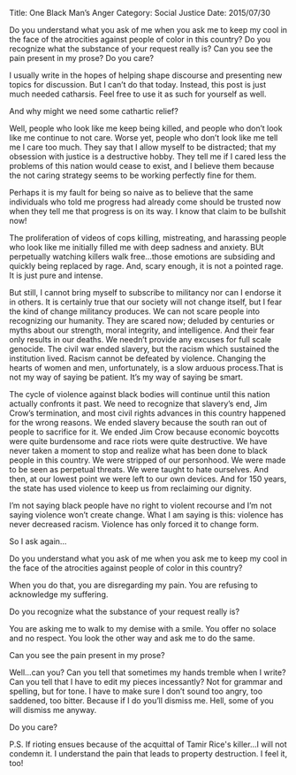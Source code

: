 Title: One Black Man’s Anger
Category: Social Justice
Date: 2015/07/30

Do you understand what you ask of me when you ask me to keep my cool in the face of the atrocities against people of color in this country? Do you recognize what the substance of your request really is? Can you see the pain present in my prose? Do you care?

I usually write in the hopes of helping shape discourse and presenting new topics for discussion. But I can’t do that today. Instead, this post is just much needed catharsis. Feel free to use it as such for yourself as well.

And why might we need some cathartic relief?

Well, people who look like me keep being killed, and people who don’t look like me continue to not care. Worse yet, people who don’t look like me tell me I care too much. They say that I allow myself to be distracted; that my obsession with justice is a destructive hobby. They tell me if I cared less the problems of this nation would cease to exist, and I believe them because the not caring strategy seems to be working perfectly fine for them.

Perhaps it is my fault for being so naive as to believe that the same individuals who told me progress had already come should be trusted now when they tell me that progress is on its way. I know that claim to be bullshit now! 

The proliferation of videos of cops killing, mistreating, and harassing people who look like me initially filled me with deep sadness and anxiety. BUt perpetually watching killers walk free...those emotions are subsiding and quickly being replaced by rage. And, scary enough, it is not a pointed rage. It is just pure and intense.

But still, I cannot bring myself to subscribe to militancy nor can I endorse it in others. It is certainly true that our society will not change itself, but I fear the kind of change militancy produces. We can not scare people into recognizing our humanity. They are scared now; deluded by centuries or myths about our strength, moral integrity, and intelligence. And their fear only results in our deaths. We needn’t provide any excuses for full scale genocide. The civil war ended slavery, but the racism which sustained the institution lived. Racism cannot be defeated by violence. Changing the hearts of women and men, unfortunately, is a slow arduous process.That is not my way of saying be patient. It’s my way of saying be smart.

The cycle of violence against black bodies will continue until this nation actually confronts it past. We need to recognize that slavery’s end, Jim Crow’s termination, and most civil rights advances in this country happened for the wrong reasons. We ended slavery because the south ran out of people to sacrifice for it. We ended Jim Crow because economic boycotts were quite burdensome and race riots were quite destructive. We have never taken a moment to stop and realize what has been done to black people in this country. We were stripped of our personhood. We were made to be seen as perpetual threats. We were taught to hate ourselves. And then, at our lowest point we were left to our own devices. And for 150 years, the state has used violence to keep us from reclaiming our dignity. 

I’m not saying black people have no right to violent recourse and I’m not saying violence won’t create change. What I am saying is this: violence has never decreased racism. Violence has only forced it to change form.

So I ask again…

Do you understand what you ask of me when you ask me to keep my cool in the face of the atrocities against people of color in this country?

When you do that, you are disregarding my pain. You are refusing to acknowledge my suffering.

Do you recognize what the substance of your request really is?

You are asking me to walk to my demise with a smile. You offer no solace and no respect. You look the other way and ask me to do the same.

Can you see the pain present in my prose? 

Well...can you? Can you tell that sometimes my hands tremble when I write? Can you tell that I have to edit my pieces incessantly? Not for grammar and spelling, but for tone. I have to make sure I don’t sound too angry, too saddened, too bitter. Because if I do you’ll dismiss me. Hell, some of you will dismiss me anyway.

Do you care?

P.S. If rioting ensues because of the acquittal of Tamir Rice's killer...I will not condemn it. I understand the pain that leads to property destruction. I feel it, too!
